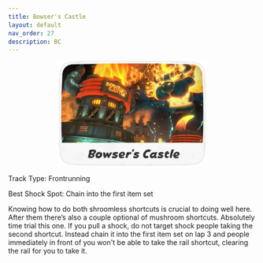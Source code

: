 ```yaml
---
title: Bowser's Castle
layout: default
nav_order: 27
description: BC
---
```


<p align="center">
  <img src="/assets/images/icon-bowsers-castle.png" alt="Bowser's Castle" width="300"/>
</p>

Track Type: Frontrunning

Best Shock Spot: Chain into the first item set

Knowing how to do both shroomless shortcuts is crucial to doing well here. After them there’s also a couple optional of mushroom shortcuts. Absolutely time trial this one. If you pull a shock, do not target shock people taking the second shortcut. Instead chain it into the first item set on lap 3 and people immediately in front of you won't be able to take the rail shortcut, clearing the rail for you to take it.
